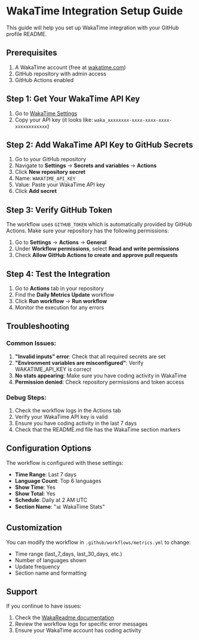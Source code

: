 # WakaTime Integration Setup Guide

This guide will help you set up WakaTime integration with your GitHub profile README.

## Prerequisites

1. A WakaTime account (free at [wakatime.com](https://wakatime.com))
2. GitHub repository with admin access
3. GitHub Actions enabled

## Step 1: Get Your WakaTime API Key

1. Go to [WakaTime Settings](https://wakatime.com/settings/api-key)
2. Copy your API key (it looks like: `waka_xxxxxxxx-xxxx-xxxx-xxxx-xxxxxxxxxxxx`)

## Step 2: Add WakaTime API Key to GitHub Secrets

1. Go to your GitHub repository
2. Navigate to **Settings** → **Secrets and variables** → **Actions**
3. Click **New repository secret**
4. Name: `WAKATIME_API_KEY`
5. Value: Paste your WakaTime API key
6. Click **Add secret**

## Step 3: Verify GitHub Token

The workflow uses `GITHUB_TOKEN` which is automatically provided by GitHub Actions. Make sure your repository has the following permissions:

1. Go to **Settings** → **Actions** → **General**
2. Under **Workflow permissions**, select **Read and write permissions**
3. Check **Allow GitHub Actions to create and approve pull requests**

## Step 4: Test the Integration

1. Go to **Actions** tab in your repository
2. Find the **Daily Metrics Update** workflow
3. Click **Run workflow** → **Run workflow**
4. Monitor the execution for any errors

## Troubleshooting

### Common Issues:

1. **"Invalid inputs" error**: Check that all required secrets are set
2. **"Environment variables are misconfigured"**: Verify WAKATIME_API_KEY is correct
3. **No stats appearing**: Make sure you have coding activity in WakaTime
4. **Permission denied**: Check repository permissions and token access

### Debug Steps:

1. Check the workflow logs in the Actions tab
2. Verify your WakaTime API key is valid
3. Ensure you have coding activity in the last 7 days
4. Check that the README.md file has the WakaTime section markers

## Configuration Options

The workflow is configured with these settings:

- **Time Range**: Last 7 days
- **Language Count**: Top 6 languages
- **Show Time**: Yes
- **Show Total**: Yes
- **Schedule**: Daily at 2 AM UTC
- **Section Name**: "📊 WakaTime Stats"

## Customization

You can modify the workflow in `.github/workflows/metrics.yml` to change:

- Time range (last_7_days, last_30_days, etc.)
- Number of languages shown
- Update frequency
- Section name and formatting

## Support

If you continue to have issues:

1. Check the [WakaReadme documentation](https://github.com/athul/waka-readme)
2. Review the workflow logs for specific error messages
3. Ensure your WakaTime account has coding activity 